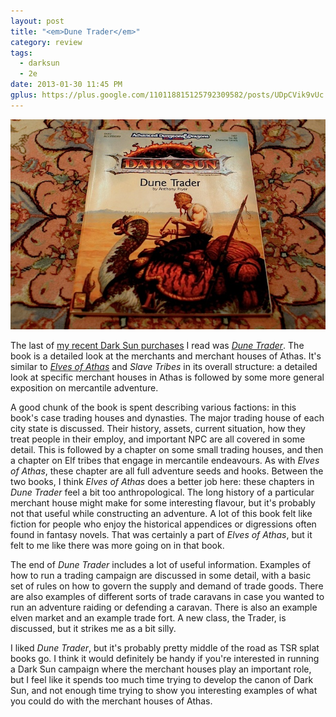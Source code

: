 ```yaml
---
layout: post
title: "<em>Dune Trader</em>"
category: review
tags:
  - darksun
  - 2e
date: 2013-01-30 11:45 PM
gplus: https://plus.google.com/110118815125792309582/posts/UDpCVik9vUc
---
```


![Dune Trader](/assets/img/dune-trader.jpg)

The last of [my recent Dark Sun purchases][1] I read was [_Dune Trader_][2]. The book is a detailed look at the merchants and merchant houses of Athas. It's similar to [_Elves of Athas_][3] and _Slave Tribes_ in its overall structure: a detailed look at specific merchant houses in Athas is followed by some more general exposition on mercantile adventure.

A good chunk of the book is spent describing various factions: in this book's case trading houses and dynasties. The major trading house of each city state is discussed. Their history, assets, current situation, how they treat people in their employ, and important NPC are all covered in some detail. This is followed by a chapter on some small trading houses, and then a chapter on Elf tribes that engage in mercantile endeavours. As with _Elves of Athas_, these chapter are all full adventure seeds and hooks. Between the two books, I think _Elves of Athas_ does a better job here: these chapters in _Dune Trader_ feel a bit too anthropological. The long history of a particular merchant house might make for some interesting flavour, but it's probably not that useful while constructing an adventure. A lot of this book felt like fiction for people who enjoy the historical appendices or digressions often found in fantasy novels. That was certainly a part of _Elves of Athas_, but it felt to me like there was more going on in that book.

The end of _Dune Trader_ includes a lot of useful information. Examples of how to run a trading campaign are discussed in some detail, with a basic set of rules on how to govern the supply and demand of trade goods. There are also examples of different sorts of trade caravans in case you wanted to run an adventure raiding or defending a caravan. There is also an example elven market and an example trade fort. A new class, the Trader, is discussed, but it strikes me as a bit silly.

I liked _Dune Trader_, but it's probably pretty middle of the road as TSR splat books go. I think it would definitely be handy if you're interested in running a Dark Sun campaign where the merchant houses play an important role, but I feel like it spends too much time trying to develop the canon of Dark Sun, and not enough time trying to show you interesting examples of what you could do with the merchant houses of Athas.

[1]: /blog/dragons-crown/
[2]: http://www.tsrinfo.net/archive/ds/ds-dsr2.htm
[3]: /review/elves-of-athas
